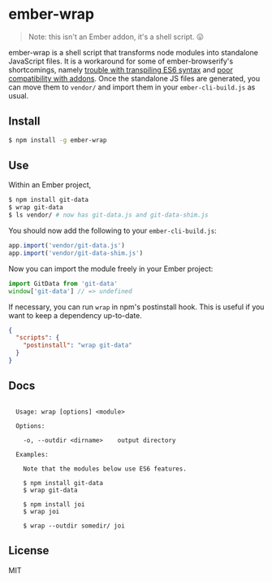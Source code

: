 
# ember-wrap

> Note: this isn't an Ember addon, it's a shell script. :stuck_out_tongue:

ember-wrap is a shell script that transforms node modules into standalone
JavaScript files. It is a workaround for some of ember-browserify's
shortcomings, namely [trouble with transpiling ES6 syntax][1] and [poor
compatibility with addons][2]. Once the standalone JS files are generated, you
can move them to `vendor/` and import them in your `ember-cli-build.js` as
usual.

## Install

```bash
$ npm install -g ember-wrap
```

## Use

Within an Ember project,

```bash
$ npm install git-data
$ wrap git-data
$ ls vendor/ # now has git-data.js and git-data-shim.js
```

You should now add the following to your `ember-cli-build.js`:

```js
app.import('vendor/git-data.js')
app.import('vendor/git-data-shim.js')
```

Now you can import the module freely in your Ember project:

```js
import GitData from 'git-data'
window['git-data'] // => undefined
```

If necessary, you can run `wrap` in npm's postinstall hook. This is useful if
you want to keep a dependency up-to-date.

```json
{
  "scripts": {
    "postinstall": "wrap git-data"
  }
}
```

## Docs

```

  Usage: wrap [options] <module>

  Options:

    -o, --outdir <dirname>    output directory

  Examples:

    Note that the modules below use ES6 features.

    $ npm install git-data
    $ wrap git-data

    $ npm install joi
    $ wrap joi

    $ wrap --outdir somedir/ joi

```

## License

MIT

[1]: https://github.com/ef4/ember-browserify/issues/97
[2]: https://github.com/ef4/ember-browserify#using-ember-browserify-in-addons

